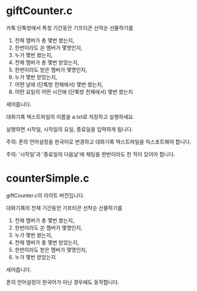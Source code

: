 # giftCounter.c

카톡 단톡방에서 특정 기간동안 기프티콘 선착순 선물하기를 
1. 전체 멤버가 총 몇번 쐈는지, 
2. 한번이라도 쏜 멤버가 몇명인지,
3. 누가 몇번 쐈는지, 
4. 전체 멤버가 총 몇번 받았는지,
5. 한번이라도 받은 멤버가 몇명인지,
6. 누가 몇번 받았는지, 
7. 어떤 날에 (단톡방 전체에서) 몇번 쐈는지,
8. 어떤 요일의 어떤 시간에 (단톡방 전체에서) 몇번 쐈는지

세어줍니다.

대화기록 텍스트파일의 이름을 a.txt로 저장하고 실행하세요.

실행하면 시작일, 시작일의 요일, 종료일을 입력하게 됩니다.

주의: 폰의 언어설정을 한국어로 변경하고 대화기록 텍스트파일을 익스포트해야 합니다.

주의: '시작일'과 '종료일의 다음날'에 채팅을 한번이라도 한 적이 있어야 합니다.

# counterSimple.c

giftCounter.c의 라이트 버전입니다.

대화기록의 전체 기간동안 기프티콘 선착순 선물하기를 
1. 전체 멤버가 총 몇번 쐈는지, 
2. 한번이라도 쏜 멤버가 몇명인지,
3. 누가 몇번 쐈는지, 
4. 전체 멤버가 총 몇번 받았는지,
5. 한번이라도 받은 멤버가 몇명인지,
6. 누가 몇번 받았는지

세어줍니다.

폰의 언어설정이 한국어가 아닌 경우에도 동작합니다.
